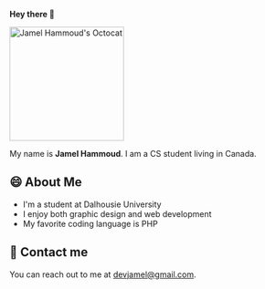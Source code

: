 <strong>Hey there 👋</strong>

<img src="https://pbs.twimg.com/media/EdpvYLCXsAAFxMI?format=png&name=large" width="200" alt="Jamel Hammoud's Octocat">

My name is <strong>Jamel Hammoud</strong>. I am a CS student living in Canada.

<h2>😄 About Me</h2>

<ul>
  <li>I'm a student at Dalhousie University</li>
  <li>I enjoy both graphic design and web development</li>
  <li>My favorite coding language is PHP</li>
 </ul>

<h2>💬 Contact me</h2>

<p>You can reach out to me at <a href="mailto:devjamel@gmail.com">devjamel@gmail.com</a>.</p>



<!--
**JamelHammoud/JamelHammoud** is a ✨ _special_ ✨ repository because its `README.md` (this file) appears on your GitHub profile.

Here are some ideas to get you started:

- 🔭 I’m currently working on ...
- 🌱 I’m currently learning ...
- 👯 I’m looking to collaborate on ...
- 🤔 I’m looking for help with ...
- 💬 Ask me about ...
- 📫 How to reach me: ...
- 😄 Pronouns: ...
- ⚡ Fun fact: ...
-->
